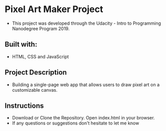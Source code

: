 # Pixel Art Maker Project

* This project was developed through the Udacity - Intro to Programming Nanodegree Program 2019.

## Built with:

* HTML, CSS and JavaScript

## Project Description 

* Building a single-page web app that allows users to draw pixel art on a customizable canvas.

## Instructions 

* Download or Clone the Repository. Open index.html in your browser.
* If any questions or suggestions don't hesitate to let me know
